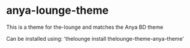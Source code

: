 # anya-lounge-theme
This is a theme for the-lounge and matches the Anya BD theme

Can be installed using: 'thelounge install thelounge-theme-anya-theme'
